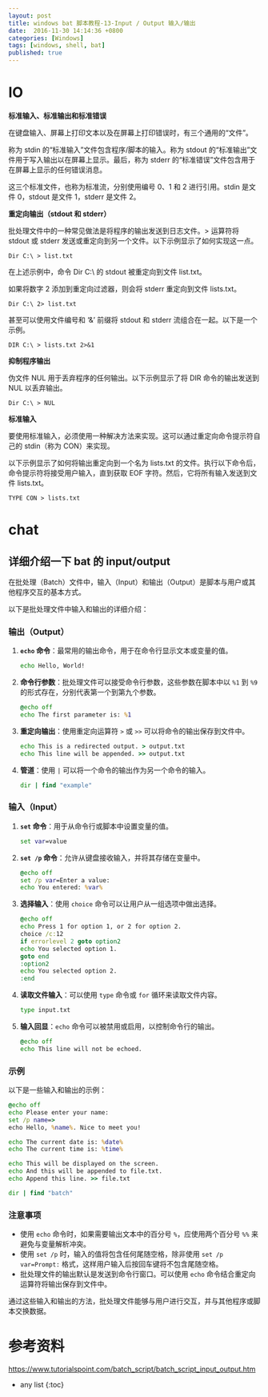 ```yaml
---
layout: post
title: windows bat 脚本教程-13-Input / Output 输入/输出
date:  2016-11-30 14:14:36 +0800
categories: [Windows]
tags: [windows, shell, bat]
published: true
---
```


# IO

**标准输入、标准输出和标准错误**

在键盘输入、屏幕上打印文本以及在屏幕上打印错误时，有三个通用的“文件”。

称为 stdin 的“标准输入”文件包含程序/脚本的输入。称为 stdout 的“标准输出”文件用于写入输出以在屏幕上显示。最后，称为 stderr 的“标准错误”文件包含用于在屏幕上显示的任何错误消息。

这三个标准文件，也称为标准流，分别使用编号 0、1 和 2 进行引用。stdin 是文件 0，stdout 是文件 1，stderr 是文件 2。

**重定向输出（stdout 和 stderr）**

批处理文件中的一种常见做法是将程序的输出发送到日志文件。> 运算符将 stdout 或 stderr 发送或重定向到另一个文件。以下示例显示了如何实现这一点。

```batch
Dir C:\ > list.txt
```

在上述示例中，命令 Dir C:\ 的 stdout 被重定向到文件 list.txt。

如果将数字 2 添加到重定向过滤器，则会将 stderr 重定向到文件 lists.txt。

```batch
Dir C:\ 2> list.txt
```

甚至可以使用文件编号和 ‘&’ 前缀将 stdout 和 stderr 流组合在一起。以下是一个示例。

```batch
DIR C:\ > lists.txt 2>&1
```

**抑制程序输出**

伪文件 NUL 用于丢弃程序的任何输出。以下示例显示了将 DIR 命令的输出发送到 NUL 以丢弃输出。

```batch
Dir C:\ > NUL
```

**标准输入**

要使用标准输入，必须使用一种解决方法来实现。这可以通过重定向命令提示符自己的 stdin（称为 CON）来实现。

以下示例显示了如何将输出重定向到一个名为 lists.txt 的文件。执行以下命令后，命令提示符将接受用户输入，直到获取 EOF 字符。然后，它将所有输入发送到文件 lists.txt。

```batch
TYPE CON > lists.txt
```

# chat

## 详细介绍一下 bat 的 input/output

在批处理（Batch）文件中，输入（Input）和输出（Output）是脚本与用户或其他程序交互的基本方式。

以下是批处理文件中输入和输出的详细介绍：

### 输出（Output）

1. **`echo` 命令**：最常用的输出命令，用于在命令行显示文本或变量的值。
   ```bat
   echo Hello, World!
   ```

2. **命令行参数**：批处理文件可以接受命令行参数，这些参数在脚本中以 `%1` 到 `%9` 的形式存在，分别代表第一个到第九个参数。
   ```bat
   @echo off
   echo The first parameter is: %1
   ```

3. **重定向输出**：使用重定向运算符 `>` 或 `>>` 可以将命令的输出保存到文件中。
   ```bat
   echo This is a redirected output. > output.txt
   echo This line will be appended. >> output.txt
   ```

4. **管道**：使用 `|` 可以将一个命令的输出作为另一个命令的输入。
   ```bat
   dir | find "example"
   ```

### 输入（Input）

1. **`set` 命令**：用于从命令行或脚本中设置变量的值。
   ```bat
   set var=value
   ```

2. **`set /p` 命令**：允许从键盘接收输入，并将其存储在变量中。
   ```bat
   @echo off
   set /p var=Enter a value: 
   echo You entered: %var%
   ```

3. **选择输入**：使用 `choice` 命令可以让用户从一组选项中做出选择。
   ```bat
   @echo off
   echo Press 1 for option 1, or 2 for option 2.
   choice /c:12
   if errorlevel 2 goto option2
   echo You selected option 1.
   goto end
   :option2
   echo You selected option 2.
   :end
   ```

4. **读取文件输入**：可以使用 `type` 命令或 `for` 循环来读取文件内容。
   ```bat
   type input.txt
   ```

5. **输入回显**：`echo` 命令可以被禁用或启用，以控制命令行的输出。
   ```bat
   @echo off
   echo This line will not be echoed.
   ```

### 示例

以下是一些输入和输出的示例：

```bat
@echo off
echo Please enter your name:
set /p name=>
echo Hello, %name%. Nice to meet you!

echo The current date is: %date%
echo The current time is: %time%

echo This will be displayed on the screen.
echo And this will be appended to file.txt.
echo Append this line. >> file.txt

dir | find "batch"
```

### 注意事项

- 使用 `echo` 命令时，如果需要输出文本中的百分号 `%`，应使用两个百分号 `%%` 来避免与变量解析冲突。
- 使用 `set /p` 时，输入的值将包含任何尾随空格，除非使用 `set /p var=Prompt:` 格式，这样用户输入后按回车键将不包含尾随空格。
- 批处理文件的输出默认是发送到命令行窗口。可以使用 `echo` 命令结合重定向运算符将输出保存到文件中。

通过这些输入和输出的方法，批处理文件能够与用户进行交互，并与其他程序或脚本交换数据。




# 参考资料

https://www.tutorialspoint.com/batch_script/batch_script_input_output.htm

* any list
{:toc}